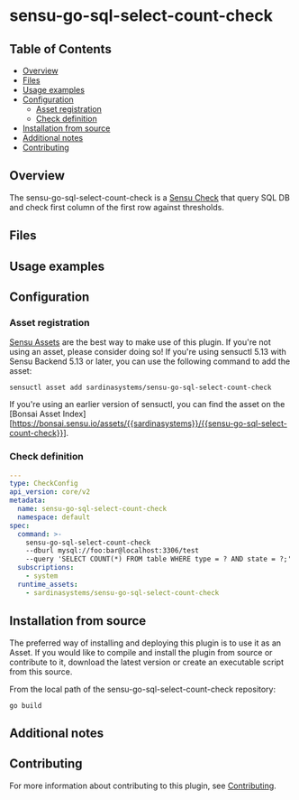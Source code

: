 # sensu-go-sql-select-count-check

## Table of Contents
- [Overview](#overview)
- [Files](#files)
- [Usage examples](#usage-examples)
- [Configuration](#configuration)
  - [Asset registration](#asset-registration)
  - [Check definition](#check-definition)
- [Installation from source](#installation-from-source)
- [Additional notes](#additional-notes)
- [Contributing](#contributing)

## Overview

The sensu-go-sql-select-count-check is a [Sensu Check][6] that query SQL DB and check first column of the first row against thresholds.

## Files

## Usage examples

## Configuration

### Asset registration

[Sensu Assets][10] are the best way to make use of this plugin. If you're not using an asset, please
consider doing so! If you're using sensuctl 5.13 with Sensu Backend 5.13 or later, you can use the
following command to add the asset:

```
sensuctl asset add sardinasystems/sensu-go-sql-select-count-check
```

If you're using an earlier version of sensuctl, you can find the asset on the [Bonsai Asset Index][https://bonsai.sensu.io/assets/{{sardinasystems}}/{{sensu-go-sql-select-count-check}}].

### Check definition

```yml
---
type: CheckConfig
api_version: core/v2
metadata:
  name: sensu-go-sql-select-count-check
  namespace: default
spec:
  command: >-
    sensu-go-sql-select-count-check
    --dburl mysql://foo:bar@localhost:3306/test
    --query 'SELECT COUNT(*) FROM table WHERE type = ? AND state = ?;' -a sometype -a somestate
  subscriptions:
    - system
  runtime_assets:
    - sardinasystems/sensu-go-sql-select-count-check
```

## Installation from source

The preferred way of installing and deploying this plugin is to use it as an Asset. If you would
like to compile and install the plugin from source or contribute to it, download the latest version
or create an executable script from this source.

From the local path of the sensu-go-sql-select-count-check repository:

```
go build
```

## Additional notes

## Contributing

For more information about contributing to this plugin, see [Contributing][1].

[1]: https://github.com/sensu/sensu-go/blob/master/CONTRIBUTING.md
[2]: https://github.com/sensu/sensu-plugin-sdk
[3]: https://github.com/sensu-plugins/community/blob/master/PLUGIN_STYLEGUIDE.md
[4]: https://github.com/sardinasystems/sensu-go-sql-select-count-check/blob/master/.github/workflows/release.yml
[5]: https://github.com/sardinasystems/sensu-go-sql-select-count-check/actions
[6]: https://docs.sensu.io/sensu-go/latest/reference/checks/
[7]: https://github.com/sensu/check-plugin-template/blob/master/main.go
[8]: https://bonsai.sensu.io/
[9]: https://github.com/sensu/sensu-plugin-tool
[10]: https://docs.sensu.io/sensu-go/latest/reference/assets/
